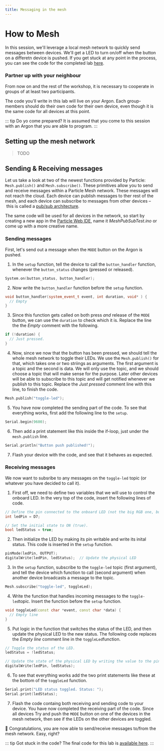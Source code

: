 ```yaml
---
title: Messaging in the mesh
---
```


# How to Mesh

<SessionHeader
:goal="'Publish and receive messages to/from the mesh.'"
:time="20"
:tools="[
  'Argon',
  'Grove starter kits for Particle mesh',
  'A partner, also with an Argon + Grove kit'
  ]"
/>

In this session, we'll leverage a local mesh network to quickly send messages between devices. We'll get a LED to turn on/off when the button on a differetn device is pushed. If you get stuck at any point in the process, you can see the code for the completed lab [here](http://about:blank).

### Partner up with your neighbour
From now on and the rest of the workshop, it is necessary to cooperate in groups of at least two participants.

The code you'll write in this lab will live on your Argon. Each group-members should do their own code for their own device, even though it is the same code for all devices at this point.


::: tip Do yo come prepared?
It is assumed that you come to this session with an Argon that you are able to program.
:::

## Setting up the mesh network

>TODO

## Sending & Receiving messages

Let us take a look at two of the newest functions provided by Particle: `Mesh.publish()` and `Mesh.subscribe()`. These primitives allow you to send and receive messages within a Particle Mesh network. These messages will not reach the cloud. Each device can publish messages to ther rest of the mesh, and each device can subscribe to messages from other devices – this is called a [pub/sub architecture](https://en.wikipedia.org/wiki/Publish%E2%80%93subscribe_pattern).


The same code will be used for all devices in the network, so start by creating a new app in the [Particle Web IDE](https://build.particle.io/build/new), name it *MeshPubSubTest.ino* or come up with a more creative name.

### Sending messages
First, let's send out a message when the `MODE` button on the Argon is pushed.

1. In the `setup` function, tell the device to call the `button_handler` function, whenever the `button_status` changes (pressed or released).

```cpp
System.on(button_status, button_handler);
```

2. Now write the `button_handler` function before the `setup` function.
``` cpp
void button_handler(system_event_t event, int duration, void* ) {
  // Empty
}
```

3. Since this function gets called on both press *and* release of the `MODE` button, we can use the `duration` to check which it is. Replace the line the the *Empty* comment with the following.

```cpp
if (!duration) {
  // Just pressed.
}
```

4. Now, since we now that the button has been pressed, we should tell the whole mesh network to toggle their LEDs. We use the `Mesh.publish()` for that, which takes one or two striings as arguments. The first argument is a topic and the second is data. We will only use the topic, and we should choose a topic that will make sense for the purpose. Later other devices will be able to subscribe to this topic and will get notified whenever we publish to this topic. Replace the *Just pressed* comment line with this line, to finish the code.

```cpp
Mesh.publish("toggle-led");
```

5. You have now completed the sending part of the code. To see that everything works, first add the following line to the `setup`.
```cpp
Serial.begin(9600);
```

6. Then add a print statement like this inside the if-loop, just under the `mesh.publish` line.

```cpp
Serial.println("Button push published!");
 ```

7. Flash your device with the code, and see that it behaves as expected.

### Receiving messages
We now want to subsribe to any messages on the `toggle-led` topic (or whatever you have decided to call it).

1. First off, we need to define two variables that we will use to control the onboard LED. In the very top of the code, insert the following lines of code.
```cpp
// Define the pin connected to the onboard LED (not the big RGB one, but the smaller one just right of the USB).
int ledPin = D7;

// Set the initial state to ON (true).
bool ledStatus = true;
```

2. Then initialize the LED by making its pin writable and write its inital status. This code is inserted in the `setup` function.
```cpp
pinMode(ledPin, OUTPUT);
digitalWrite(ledPin, ledStatus);  // Update the physical LED
```

3. In the `setup` function, subscribe to the `toggle-led` topic (first argument), and tell the device which function to call (second argument) when another device broadcasts a message to the topic.
```cpp
Mesh.subscribe("toggle-led", toggleLed);
```

4. Write the function that handles incoming messages to the `toggle-led`topic. Insert the function before the `setup` function.

``` cpp
void toggleLed(const char *event, const char *data) {
  // Empty line
}
```

5. Put logic in the function that switches the status of the LED, and then update the physical LED to the new status. The following code replaces the *Empty line* comment line in the `toggleLed`function.

``` cpp
// Toggle the status of the LED.
ledStatus = !ledStatus;

// Update the state of the physical LED by writing the value to the pin
digitalWrite(ledPin, ledStatus);
```

6. To see that everything works add the two print statements like these at the bottom of the `toggleLed` function.

```cpp
Serial.print("LED status toggled. Status: ");
Serial.print(ledStatus);
```

7. Flash the code containg both receiving and sending code to your device. You have now completed the receiving part of the code. Since all devices  Try and push the `MODE` button on one of the devices in the mesh network, then see if the LEDs on the other devices are toggled.

:tada: Congratulations, you are now able to send/receive messages to/from the mesh network. Easy, right?


::: tip Got stuck in the code?
The final code for this lab is [available here](https://go.particle.io/shared_apps/5bf709ee4a72e15412000614).
:::

